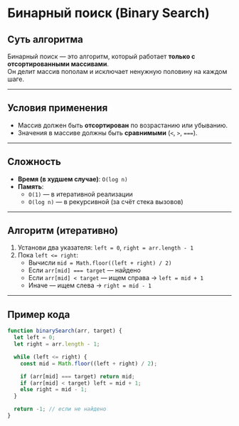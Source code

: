# Бинарный поиск (Binary Search)

## Суть алгоритма

Бинарный поиск — это алгоритм, который работает **только с отсортированными массивами**.  
Он делит массив пополам и исключает ненужную половину на каждом шаге.

---

## Условия применения

- Массив должен быть **отсортирован** по возрастанию или убыванию.
- Значения в массиве должны быть **сравнимыми** (`<`, `>`, `===`).

---

## Сложность

- **Время (в худшем случае)**: `O(log n)`
- **Память**:
    - `O(1)` — в итеративной реализации
    - `O(log n)` — в рекурсивной (за счёт стека вызовов)

---

## Алгоритм (итеративно)

1. Установи два указателя: `left = 0`, `right = arr.length - 1`
2. Пока `left <= right`:
    - Вычисли `mid = Math.floor((left + right) / 2)`
    - Если `arr[mid] === target` — найдено
    - Если `arr[mid] < target` — ищем справа → `left = mid + 1`
    - Иначе — ищем слева → `right = mid - 1`

---

## Пример кода

```js
function binarySearch(arr, target) {
  let left = 0;
  let right = arr.length - 1;

  while (left <= right) {
    const mid = Math.floor((left + right) / 2);

    if (arr[mid] === target) return mid;
    if (arr[mid] < target) left = mid + 1;
    else right = mid - 1;
  }

  return -1; // если не найдено
}
